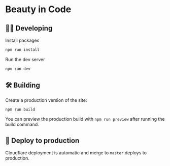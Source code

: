 # Beauty in Code

## 👨‍💻 Developing

Install packages

```bash
npm run install
```

Run the dev server

```bash
npm run dev
```

## 🛠️ Building

Create a production version of the site:

```bash
npm run build
```

You can preview the production build with `npm run preview` after running the build command.

## 🚀 Deploy to production

Cloudflare deployment is automatic and merge to `master` deploys to production.
